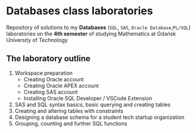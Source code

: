 # Databases class laboratories
Repository of solutions to my **Databases** (`SQL`, `SAS`, `Oracle Database`,`PL/SQL`) laboratories on the **4th semester** of studying Mathematics at Gdańsk University of Technology

## The laboratory outline

1. Workspace preparation
   - Creating Oracle account
   - Creating Oracle APEX account
   - Creating SAS account
   - Installing Oracle SQL Developer / VSCode Extension
2. SAS and SQL syntax basics, basic querying and creating tables
3. Creating and altering tables with constraints
4. Designing a database schema for a student tech startup organization
5. Grouping, counting and further SQL functions
